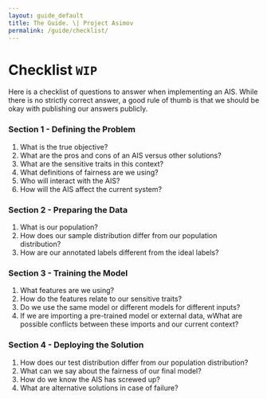 ```yaml
---
layout: guide_default
title: The Guide. \| Project Asimov
permalink: /guide/checklist/
---
```


# Checklist `WIP`

Here is a checklist of questions to answer when implementing an AIS. While there is no strictly correct answer, a good rule of thumb is that we should be okay with publishing our answers publicly.

### Section 1 - Defining the Problem

1. What is the true objective? <tidbit content="<br/>What is the larger objective and what sub-goal are we focusing on? For example, for recidivism prediction, the true objective might be to make the society a safer place. As part of that, we want to identify individuals who might be prone to reoffending and offer them additional help to reduce future crime. Note the many implicit assumpations here. We assume that our sub-goal contributes to our objective. We also assume that reoffending is something that can be reliably predicted."></tidbit>
2. What are the pros and cons of an AIS versus other solutions? <tidbit content="<br/>What are other possible solutions? How is the sub-goal being achieved now? What are the pros and cons of each solution? The main point here is to first weigh all the possible solutions instead of just implementing an AIS immediately. This boils down to the most important question of 'When is AI not the solution?' and being aware of the Solutionism Trap."></tidbit>
3. What are the sensitive traits in this context?
4. What definitions of fairness are we using?
5. Who will interact with the AIS?
6. How will the AIS affect the current system?

### Section 2 - Preparing the Data

1. What is our population?
2. How does our sample distribution differ from our population distribution?
3. How are our annotated labels different from the ideal labels?

### Section 3 - Training the Model

1. What features are we using?
2. How do the features relate to our sensitive traits?
3. Do we use the same model or different models for different inputs?
4. If we are importing a pre-trained model or external data, wWhat are possible conflicts between these imports and our current context?

### Section 4 - Deploying the Solution

1. How does our test distribution differ from our population distribution?
2. What can we say about the fairness of our final model?
3. How do we know the AIS has screwed up? 
4. What are alternative solutions in case of failure?
